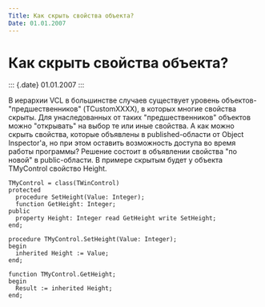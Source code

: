 ```yaml
---
Title: Как скрыть свойства объекта?
Date: 01.01.2007
---
```



Как скрыть свойства объекта?
============================

::: {.date}
01.01.2007
:::

В иерархии VCL в большинстве случаев существует уровень
объектов-"предшественников" (TCustomXXXX), в которых многие свойства
скрыты. Для унаследованных от таких "предшественников" объектов можно
"открывать" на выбор те или иные свойства. А как можно скрыть
свойства, которые объявлены в published-области от Object Inspector\'а,
но при этом оставить возможность доступа во время работы программы?
Решение состоит в объявлении свойства "по новой" в public-области. В
примере скрытым будет у объекта TMyControl свойство Height.

    TMyControl = class(TWinControl)
    protected
      procedure SetHeight(Value: Integer);
      function GetHeight: Integer;
    public
      property Height: Integer read GetHeight write SetHeight;
    end;
     
    procedure TMyControl.SetHeight(Value: Integer);
    begin
      inherited Height := Value;
    end;
     
    function TMyControl.GetHeight;
    begin
      Result := inherited Height;
    end;
